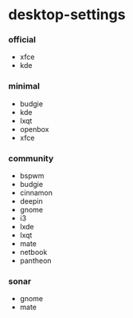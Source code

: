 desktop-settings
================

### official

* xfce
* kde

### minimal

* budgie
* kde
* lxqt
* openbox
* xfce

### community

* bspwm
* budgie
* cinnamon
* deepin
* gnome
* i3
* lxde
* lxqt
* mate
* netbook
* pantheon

### sonar

* gnome
* mate
